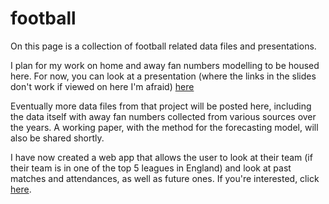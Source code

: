 # football
On this page is a collection of football related data files and presentations.

I plan for my work on home and away fan numbers modelling to be housed here. For now, you can look at a presentation (where the links in the slides don't work if viewed on here I'm afraid) [here](syracuse-slides-2025-03-05.pdf)

Eventually more data files from that project will be posted here, including the data itself with away fan numbers collected from various sources over the years. A working paper, with the method for the forecasting model, will also be shared shortly.

I have now created a web app that allows the user to look at their team (if their team is in one of the top 5 leagues in England) and look at past matches and attendances, as well as future ones. If you're interested, click [here](https://home-and-away-fan-forecasts.streamlit.app/).

